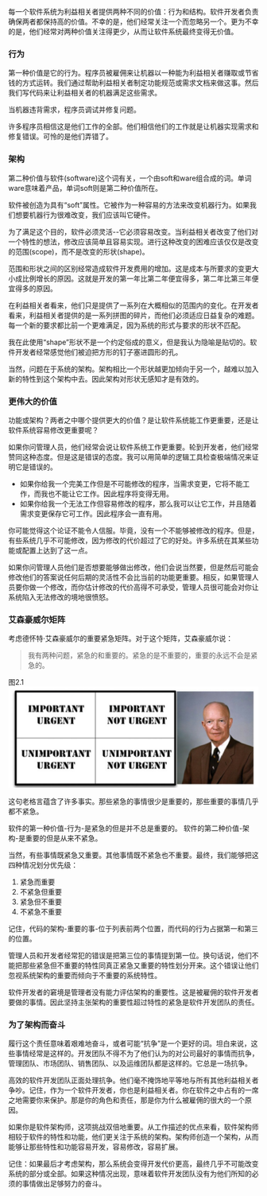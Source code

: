 每一个软件系统为利益相关者提供两种不同的价值：行为和结构。软件开发者负责确保两者都保持高的价值。不幸的是，他们经常关注一个而忽略另一个。更为不幸的是，他们经常对两种价值关注得更少，从而让软件系统最终变得无价值。

### 行为
第一种价值是它的行为。程序员被雇佣来让机器以一种能为利益相关者赚取或节省钱的方式运转。我们通过帮助利益相关者制定功能规范或需求文档来做这事。然后我们写代码来让利益相关者的机器满足这些需求。

当机器违背需求，程序员调试并修复问题。

许多程序员相信这是他们工作的全部。他们相信他们的工作就是让机器实现需求和修复错误。可怜的是他们弄错了。

### 架构
第二种价值与软件(software)这个词有关，一个由soft和ware组合成的词。单词ware意味着产品，单词soft则是第二种价值所在。

软件被创造为具有“soft”属性。它被作为一种容易的方法来改变机器行为。如果我们想要机器行为很难改变，我们应该叫它硬件。

为了满足这个目的，软件必须灵活--它必须容易改变。当利益相关者改变了他们对一个特性的想法，修改应该简单且容易实现。进行这种改变的困难应该仅仅是改变的范围(scope)，而不是改变的形状(shape)。

范围和形状之间的区别经常造成软件开发费用的增加。这是成本与所要求的变更大小成比例增长的原因。这就是开发的第一年比第二年便宜得多，第二年比第三年便宜得多的原因。

在利益相关者看来，他们只是提供了一系列在大概相似的范围内的变化。在开发者看来，利益相关者提供的是一系列拼图的碎片，而他们必须适应日益复杂的难题。每一个新的要求都比前一个更难满足，因为系统的形式与要求的形状不匹配。

我在此使用“shape”形状不是一个约定俗成的意义，但是我认为隐喻是贴切的。软件开发者经常感觉他们被迫把方形的钉子塞进圆形的孔。

当然，问题在于系统的架构。架构相比一个形状越更加倾向于另一个，越难以加入新的特性到这个架构中去。因此架构对形状无感知才是有效的。

### 更伟大的价值
功能或架构？两者之中哪个提供更大的价值？是让软件系统能工作更重要，还是让软件系统容易修改更重要呢？

如果你问管理人员，他们经常会说让软件系统工作更重要。轮到开发者，他们经常赞同这种态度。但是这是错误的态度。我可以用简单的逻辑工具检查极端情况来证明它是错误的。

* 如果你给我一个完美工作但是不可能修改的程序，当需求变更，它将不能工作，而我也不能让它工作。因此程序将变得无用。
* 如果你给我一个无法工作但容易修改的程序，那么我可以让它工作，并且随着需求变更保存它可工作。因此程序会一直有用。

你可能觉得这个论证不能令人信服。毕竟，没有一个不能够被修改的程序。但是，有些系统几乎不可能修改，因为修改的代价超过了它的好处。许多系统在其某些功能或配置上达到了这一点。

如果你问管理人员他们是否想要能够做出修改，他们会说当然要，但是然后可能会修改他们的答案说任何后期的灵活性不会比当前的功能更重要。相反，如果管理人员要你做一个修改，而你估计修改的代价高得不可承受，管理人员很可能会对你让系统陷入无法修改的境地很愤怒。
### 艾森豪威尔矩阵
考虑德怀特·艾森豪威尔的重要紧急矩阵。对于这个矩阵，艾森豪威尔说：

>我有两种问题，紧急的和重要的。紧急的是不重要的，重要的永远不会是紧急的。

图2.1
![](media/15352059350679.jpg)

这句老格言蕴含了许多事实。那些紧急的事情很少是重要的，那些重要的事情几乎都不紧急。

软件的第一种价值-行为-是紧急的但是并不总是重要的。
软件的第二种价值-架构-是重要的但是从来不紧急。

当然，有些事情既紧急又重要。其他事情既不紧急也不重要。最终，我们能够把这四种情况划分优先级：

1. 紧急而重要
2. 不紧急但重要
3. 紧急但不重要
4. 不紧急不重要

记住，代码的架构-重要的事-位于列表前两个位置，而代码的行为占据第一和第三的位置。

管理人员和开发者经常犯的错误是把第三位的事情提到第一位。换句话说，他们不能把那些紧急但不重要的特性同真正紧急又重要的特性划分开来。这个错误让他们忽视系统架构的重要而倾向于不重要的系统特性。

软件开发者的窘境是管理者没有能力评估架构的重要性。这是被雇佣的软件开发者要做的事情。因此坚持主张架构的重要性超过特性的紧急是软件开发团队的责任。

### 为了架构而奋斗
履行这个责任意味着艰难地奋斗，或者可能“抗争”是一个更好的词。坦白来说，这些事情经常是这样的。开发团队不得不为了他们认为的对公司最好的事情而抗争，管理团队、市场团队、销售团队、以及运维团队都是这样的。它总是一场抗争。

高效的软件开发团队正面处理抗争。他们毫不掩饰地平等地与所有其他利益相关者争吵。记住，作为一个软件开发者，你也是利益相关者。你在软件之中占有的一席之地需要你来保护。那是你的角色和责任，那是你为什么被雇佣的很大的一个原因。

如果你是软件架构师，这项挑战双倍地重要。从工作描述的优点来看，软件架构师相较于软件的特性和功能，他们更关注于系统的架构。架构师创造一个架构，从而能够让那些特性和功能容易开发，容易修改，容易扩展。

记住：如果最后才考虑架构，那么系统会变得开发代价更高，最终几乎不可能改变系统的部分或全部。如果这种情况出现，意味着软件开发团队没有为他们所知的必须的事情做出足够努力的奋斗。

